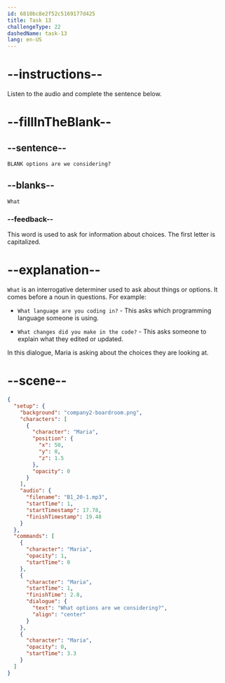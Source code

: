 ```yaml
---
id: 6810bc8e2f52c5169177d425
title: Task 13
challengeType: 22
dashedName: task-13
lang: en-US
---
```


<!-- (Audio) Maria: What options are we considering? -->

# --instructions--

Listen to the audio and complete the sentence below.

# --fillInTheBlank--

## --sentence--

`BLANK options are we considering?`

## --blanks--

`What`

### --feedback--

This word is used to ask for information about choices. The first letter is capitalized.

# --explanation--

`What` is an interrogative determiner used to ask about things or options. It comes before a noun in questions. For example:

- `What language are you coding in?` - This asks which programming language someone is using.

- `What changes did you make in the code?` - This asks someone to explain what they edited or updated.

In this dialogue, Maria is asking about the choices they are looking at.

# --scene--

```json
{
  "setup": {
    "background": "company2-boardroom.png",
    "characters": [
      {
        "character": "Maria",
        "position": {
          "x": 50,
          "y": 0,
          "z": 1.5
        },
        "opacity": 0
      }
    ],
    "audio": {
      "filename": "B1_20-1.mp3",
      "startTime": 1,
      "startTimestamp": 17.78,
      "finishTimestamp": 19.48
    }
  },
  "commands": [
    {
      "character": "Maria",
      "opacity": 1,
      "startTime": 0
    },
    {
      "character": "Maria",
      "startTime": 1,
      "finishTime": 2.8,
      "dialogue": {
        "text": "What options are we considering?",
        "align": "center"
      }
    },
    {
      "character": "Maria",
      "opacity": 0,
      "startTime": 3.3
    }
  ]
}
```
